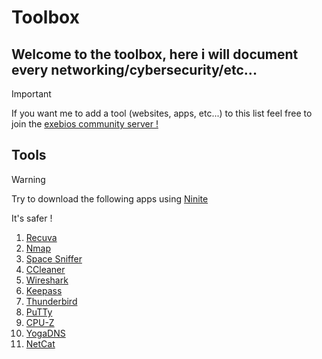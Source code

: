 # Toolbox
## Welcome to the toolbox, here i will document every networking/cybersecurity/etc...
>[!important]
>If you want me to add a tool (websites, apps, etc...) to this list feel free to join the [exebios community server !](https://discord.gg/2bgJPXpNq7)
## Tools
>[!Warning]
>Try to download the following apps using [Ninite](https://ninite.com/)
>
>It's safer !
1) [Recuva](http://www.recuva.fr/)
2) [Nmap](https://nmap.org/)
3) [Space Sniffer](https://spacesniffer.fr.softonic.com/)
4) [CCleaner](https://www.ccleaner.com/fr-fr)
5) [Wireshark](https://www.wireshark.org/download.html)
6) [Keepass](https://keepass.info/)
7) [Thunderbird](https://www.thunderbird.net/fr/)
8) [PuTTy](https://www.putty.org/)
9) [CPU-Z](https://www.cpuid.com/softwares/cpu-z.html)
10) [YogaDNS](https://www.yogadns.com/)
11) [NetCat](https://eternallybored.org/misc/netcat/)

